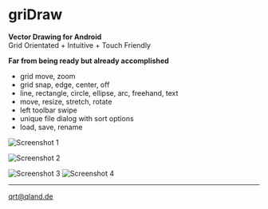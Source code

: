 # **griDraw**

**Vector Drawing for Android**  
Grid Orientated + Intuitive + Touch Friendly

**Far from being ready but already accomplished**
* grid move, zoom
* grid snap, edge, center, off
* line, rectangle, circle, ellipse, arc, freehand, text 
* move, resize, stretch, rotate
* left toolbar swipe
* unique file dialog with sort options
* load, save, rename

![Screenshot 1](https://github.com/qrti/griDraw/blob/master/Screenshots/Screenshot%2001.png)

![Screenshot 2](https://github.com/qrti/griDraw/blob/master/Screenshots/Screenshot%2002.png)

![Screenshot 3](https://github.com/qrti/griDraw/blob/master/Screenshots/Screenshot%2003.png) ![Screenshot 4](https://github.com/qrti/griDraw/blob/master/Screenshots/Screenshot%2004.png)

----------

[qrt@qland.de](mailto:qrt@qland.de)

